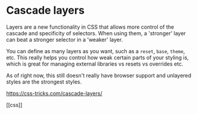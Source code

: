 # Cascade layers

Layers are a new functionality in CSS that allows more control of the cascade and specificity of selectors. When using them, a 'stronger' layer can beat a stronger selector in a 'weaker' layer.

You can define as many layers as you want, such as a `reset`, `base`, `theme`, etc. This really helps you control how weak certain parts of your styling is, which is great for managing external libraries vs resets vs overrides etc.

As of right now, this still doesn't really have browser support and unlayered styles are the strongest styles.

https://css-tricks.com/cascade-layers/

[[css]]